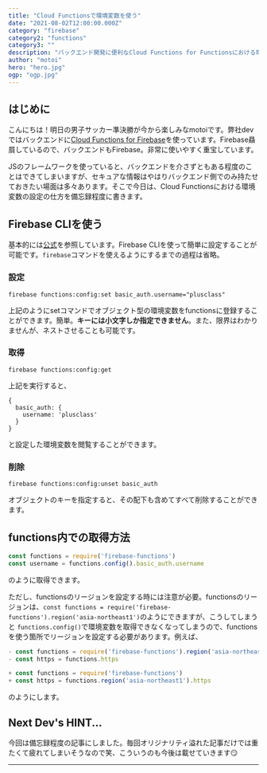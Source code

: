 ```yaml
---
title: "Cloud Functionsで環境変数を使う"
date: "2021-08-02T12:00:00.000Z"
category: "firebase"
category2: "functions"
category3: ""
description: "バックエンド開発に便利なCloud Functions for Functionsにおける環境変数の設定方法をメモ"
author: "motoi"
hero: "hero.jpg"
ogp: "ogp.jpg"
---
```


## はじめに
こんにちは！明日の男子サッカー準決勝が今から楽しみなmotoiです。弊社devではバックエンドに[Cloud Functions for Firebase](https://firebase.google.com/docs/functions?hl=ja)を使っています。Firebase贔屓しているので、バックエンドもFirebase。非常に使いやすく重宝しています。

JSのフレームワークを使っていると、バックエンドを介さずともある程度のことはできてしまいますが、セキュアな情報はやはりバックエンド側でのみ持たせておきたい場面は多々あります。そこで今日は、Cloud Functionsにおける環境変数の設定の仕方を備忘録程度に書きます。

## Firebase CLIを使う
基本的には[公式](https://firebase.google.com/docs/functions/config-env?hl=ja)を参照しています。Firebase CLIを使って簡単に設定することが可能です。`firebase`コマンドを使えるようにするまでの過程は省略。
### 設定

```
firebase functions:config:set basic_auth.username="plusclass"
```

上記のようにsetコマンドでオブジェクト型の環境変数をfunctionsに登録することができます。簡単。**キーには小文字しか指定できません**。また、限界はわかりませんが、ネストさせることも可能です。

### 取得

```
firebase functions:config:get
```

上記を実行すると、

```
{
  basic_auth: {
    username: 'plusclass'
  }
}
```

と設定した環境変数を閲覧することができます。

### 削除

```
firebase functions:config:unset basic_auth
```

オブジェクトのキーを指定すると、その配下も含めてすべて削除することができます。

## functions内での取得方法

```javascript
const functions = require('firebase-functions')
const username = functions.config().basic_auth.username
```

のように取得できます。

ただし、functionsのリージョンを設定する時には注意が必要。functionsのリージョンは、`const functions = require('firebase-functions').region('asia-northeast1')`のようにできますが、こうしてしまうと `functions.config()`で環境変数を取得できなくなってしまうので、functionsを使う箇所でリージョンを設定する必要があります。例えば、

```js
- const functions = require('firebase-functions').region('asia-northeast1')
- const https = functions.https

+ const functions = require('firebase-functions')
+ const https = functions.region('asia-northeast1').https
```

のようにします。

## Next Dev's HINT...
今回は備忘録程度の記事にしました。毎回オリジナリティ溢れた記事だけでは重たくて疲れてしまいそうなので笑、こういうのも今後は載せていきます😏


---
